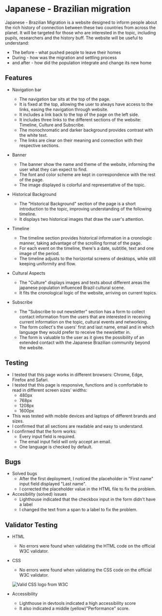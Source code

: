 # Japanese - Brazilian migration

Japanese - Brazilian Migration is a website designed to inform people about the rich history of connection between these two countries from across the planet. It will be targeted for those who are interested in the topic, including pupils, researchers and the history buff. 
The website will be useful to understand:
- The before - what pushed people to leave their homes
- During - how was the migration and settling process
- and after - how did the population integrate and change its new home 

## Features
- Navigation bar
    - The navigation bar sits at the top of the page.
    - It is fixed at the top, allowing the user to always have access to the links, easing the navigation through website.
    - It includes a link back to the top of the page on the left side.
    - It includes three links to the different sections of the website: Timeline, Culture and Subscribe.
    - The monochromatic and darker background provides contrast with the white text.
    - The links are clear on their meaning and connection with their respective sections.

- Banner
    - The banner show the name and theme of the website, informing the user what they can expect to find.
    - The font and color scheme are kept in correspondence with the rest of the page.
    - The image displayed is colorful and representative of the topic.
- Historical Background
    - The "Historical Background" section of the page is a short introduction to the topic, improving understanding of the following timeline.
    - It displays two historical images that draw the user's attention.
- Timeline
    - The timeline section provides historical information in a cronologic manner, taking advantage of the scrolling format of the page.
    - For each event on the timeline, there's a date, subtitle, text and one image of the period.
    - The timeline adjusts to the horizontal screens of desktops, while still keeping uniformity and flow.
- Cultural Aspects
    - The "Culture" displays images and texts about different areas the japanese population influenced Brazil cultural scene.
    - It fits the cronological logic of the website, arriving on current topics.
- Subscribe
    - The "Subscribe to out newsletter" section has a form to collect contact information from the users that are interested in receiving current information on the topic, cultural events and networking.
    - The form collect's the users' first and last name, email and in which language they would prefer to receive the newsletter in.
    - The form is valuable to the user as it gives the possibility of an extended contact with the Japanese Brazilian community beyond the website.
## Testing
- I tested that this page works in different browsers: Chrome, Edge, Firefox and Safari.
- I tested that this page is responsive, functions and is comfortable to read in different screen sizes' widths:
    - 480px
    - 768px
    - 1208px
    - 1600px
- This was tested with mobile devices and laptops of different brands and sizes.
- I confirmed that all sections are readable and easy to understand.
- I confirmed that the form works:
    - Every input field is required.
    - The email input field will only accept an email.
    - One language is checked by default.
## Bugs
- Solved bugs
    - After the first deployment, I noticed the placeholder in "First name" input field displayed "Last name".
    - I corrected the placeholder value in the HTML file to fix the problem.
- Accesibility (solved) issues
    - Lighthouse indicated that the checkbox input in the form didn't have a label
    - I changed the text from a span to a label to fix the problem.
## Validator Testing
- HTML
    - No errors were found when validating the HTML code on the official W3C validator.
- CSS
    - No errors were found when validating the CSS code on the official W3C validator.

     ![Valid CSS logo from W3C](https://jigsaw.w3.org/css-validator/images/vcss-blue)

- Accessibility
    - Lighthouse in devtools indicated a high accessibility score
    - It also indicated a middle (yellow)"Performance" score.

